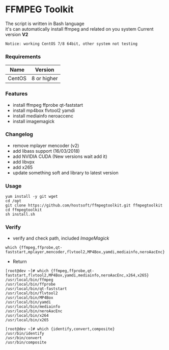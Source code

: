 
# FFMPEG Toolkit
The script is written in Bash language  
it's can automatically install ffmpeg and related on you system
Current version **V2**

	Notice: working CentOS 7/8 64bit, other system not testing

### Requirements

| Name | Version |
|--|--|
| CentOS | 8 or higher |


### Features

 * install ffmpeg ffprobe qt-faststart
 * install mp4box flvtool2 yamdi
 * install mediainfo neroaccenc 
 * install imagemagick

### Changelog
 * remove mplayer mencoder (v2)
 * add libass support (16/03/2018)
 * add NVIDIA CUDA   (New versions wait add it)
 * add libvpx
 * add x265
 * update something soft and library to latest version

### Usage
```
yum install -y git wget
cd /opt
git clone https://github.com/hostsoft/ffmpegtoolkit.git ffmpegtoolkit
cd ffmpegtoolkit
sh install.sh
```
  
### Verify
* verify and check path, included *ImageMagick*
```
which {ffmpeg,ffprobe,qt-faststart,mplayer,mencoder,flvtool2,MP4Box,yamdi,mediainfo,neroAacEnc}  
```

* Return
```
[root@dev ~]# which {ffmpeg,ffprobe,qt-faststart,flvtool2,MP4Box,yamdi,mediainfo,neroAacEnc,x264,x265}
/usr/local/bin/ffmpeg
/usr/local/bin/ffprobe
/usr/local/bin/qt-faststart
/usr/local/bin/flvtool2
/usr/local/bin/MP4Box
/usr/local/bin/yamdi
/usr/local/bin/mediainfo
/usr/local/bin/neroAacEnc
/usr/local/bin/x264
/usr/local/bin/x265
      
[root@dev ~]# which {identify,convert,composite}
/usr/bin/identify
/usr/bin/convert
/usr/bin/composite

```
